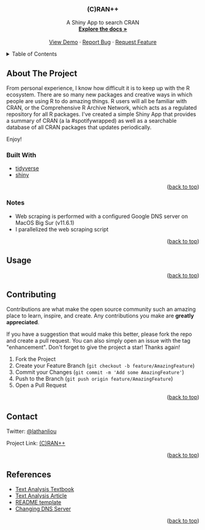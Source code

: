 <h3 align="center">(C)RAN++</h3>

  <p align="center">
    A Shiny App to search CRAN
    <br />
    <a href="https://github.com/latlio/cran-searcher"><strong>Explore the docs »</strong></a>
    <br />
    <br />
    <a href="https://github.com/github_username/repo_name">View Demo</a>
    ·
    <a href="https://github.com/latlio/cran-searcher/issues">Report Bug</a>
    ·
    <a href="https://github.com/latlio/cran-searcher/issues">Request Feature</a>
  </p>
</div>



<!-- TABLE OF CONTENTS -->
<details>
  <summary>Table of Contents</summary>
  <ol>
    <li>
      <a href="#about-the-project">About The Project</a>
      <ul>
        <li><a href="#built-with">Built With</a></li>
      </ul>
      <ul>
        <li><a href="#notes">Notes</a></li>
      </ul>
    </li>
    <li><a href="#usage">Usage</a></li>
    <li><a href="#contributing">Contributing</a></li>
    <li><a href="#contact">Contact</a></li>
    <li><a href="#references">Acknowledgments</a></li>
  </ol>
</details>


<!-- ABOUT THE PROJECT -->
## About The Project

From personal experience, I know how difficult it is to keep up with the R ecosystem. There are so many new packages and creative ways in which people are using R to do amazing things. R users will all be familiar with CRAN, or the Comprehensive R Archive Network, which acts as a regulated repository for all R packages. I've created a simple Shiny App that provides a summary of CRAN (a la #spotifywrapped) as well as a searchable database  of all CRAN packages that updates periodically.

Enjoy!

### Built With

* [tidyverse](https://www.tidyverse.org/)
* [shiny](https://shiny.rstudio.com/)


<p align="right">(<a href="#top">back to top</a>)</p>


### Notes

* Web scraping is performed with a configured Google DNS server on MacOS Big Sur (v11.6.1)
* I parallelized the web scraping script

<p align="right">(<a href="#top">back to top</a>)</p>

## Usage


<p align="right">(<a href="#top">back to top</a>)</p>


<!-- CONTRIBUTING -->
## Contributing

Contributions are what make the open source community such an amazing place to learn, inspire, and create. Any contributions you make are **greatly appreciated**.

If you have a suggestion that would make this better, please fork the repo and create a pull request. You can also simply open an issue with the tag "enhancement".
Don't forget to give the project a star! Thanks again!

1. Fork the Project
2. Create your Feature Branch (`git checkout -b feature/AmazingFeature`)
3. Commit your Changes (`git commit -m 'Add some AmazingFeature'`)
4. Push to the Branch (`git push origin feature/AmazingFeature`)
5. Open a Pull Request

<p align="right">(<a href="#top">back to top</a>)</p>



<!-- CONTACT -->
## Contact

Twitter: [@lathanliou](https://twitter.com/LathanLiou)

Project Link: [(C)RAN++](https://github.com/github_username/repo_name)

<p align="right">(<a href="#top">back to top</a>)</p>



<!-- References -->
## References

* [Text Analysis Textbook](https://www.tidytextmining.com/)
* [Text Analysis Article](https://www.red-gate.com/simple-talk/databases/sql-server/bi-sql-server/text-mining-and-sentiment-analysis-with-r/)
* [README template](https://github.com/latlio/Best-README-Template/blob/master/BLANK_README.md)
* [Changing DNS Server](macinstruct.com/tutorials/how-to-change-your-macs-dns-servers/)


<p align="right">(<a href="#top">back to top</a>)</p>